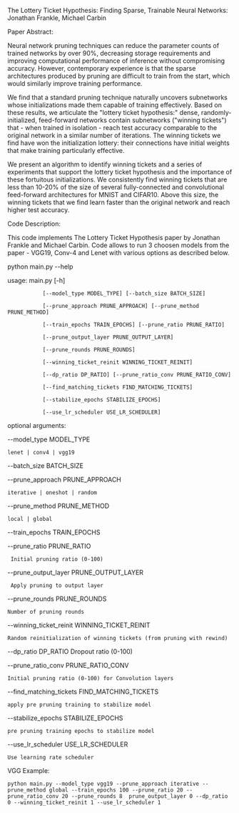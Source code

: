 The Lottery Ticket Hypothesis: Finding Sparse, Trainable Neural Networks:
Jonathan Frankle, Michael Carbin

Paper Abstract:

Neural network pruning techniques can reduce the parameter counts of trained networks by over 90%, decreasing storage requirements and improving computational performance of inference without compromising accuracy. However, contemporary experience is that the sparse architectures produced by pruning are difficult to train from the start, which would similarly improve training performance.

We find that a standard pruning technique naturally uncovers subnetworks whose initializations made them capable of training effectively. Based on these results, we articulate the "lottery ticket hypothesis:" dense, randomly-initialized, feed-forward networks contain subnetworks ("winning tickets") that - when trained in isolation - reach test accuracy comparable to the original network in a similar number of iterations. The winning tickets we find have won the initialization lottery: their connections have initial weights that make training particularly effective.

We present an algorithm to identify winning tickets and a series of experiments that support the lottery ticket hypothesis and the importance of these fortuitous initializations. We consistently find winning tickets that are less than 10-20% of the size of several fully-connected and convolutional feed-forward architectures for MNIST and CIFAR10. Above this size, the winning tickets that we find learn faster than the original network and reach higher test accuracy.

Code Description:

This code implements The Lottery Ticket Hypothesis paper by Jonathan Frankle and Michael Carbin. Code allows to run 3 choosen models from the paper - VGG19, Conv-4 and Lenet with various options as described below. 

python main.py --help

usage: main.py [-h] 
               
               [--model_type MODEL_TYPE] [--batch_size BATCH_SIZE]

               [--prune_approach PRUNE_APPROACH] [--prune_method PRUNE_METHOD]
               
               [--train_epochs TRAIN_EPOCHS] [--prune_ratio PRUNE_RATIO]
               
               [--prune_output_layer PRUNE_OUTPUT_LAYER]
               
               [--prune_rounds PRUNE_ROUNDS]
               
               [--winning_ticket_reinit WINNING_TICKET_REINIT]
               
               [--dp_ratio DP_RATIO] [--prune_ratio_conv PRUNE_RATIO_CONV]
               
               [--find_matching_tickets FIND_MATCHING_TICKETS]
               
               [--stabilize_epochs STABILIZE_EPOCHS]
               
               [--use_lr_scheduler USE_LR_SCHEDULER]
               

optional arguments:
  
  --model_type MODEL_TYPE
  
    lenet | conv4 | vgg19
                        
  --batch_size BATCH_SIZE
  
  --prune_approach PRUNE_APPROACH
  
    iterative | oneshot | random
                        
  --prune_method PRUNE_METHOD
  
    local | global
                        
  --train_epochs TRAIN_EPOCHS
  
  --prune_ratio PRUNE_RATIO
  
     Initial pruning ratio (0-100)
                        
  --prune_output_layer PRUNE_OUTPUT_LAYER
  
     Apply pruning to output layer
                        
  --prune_rounds PRUNE_ROUNDS
  
    Number of pruning rounds
                        
  --winning_ticket_reinit WINNING_TICKET_REINIT
  
    Random reinitialization of winning tickets (from pruning with rewind)
                        
  --dp_ratio DP_RATIO   Dropout ratio (0-100)
  
  --prune_ratio_conv PRUNE_RATIO_CONV
  
    Initial pruning ratio (0-100) for Convolution layers
                        
  --find_matching_tickets FIND_MATCHING_TICKETS
  
    apply pre pruning training to stabilize model
                        
  --stabilize_epochs STABILIZE_EPOCHS
  
    pre pruning training epochs to stabilize model
                        
  --use_lr_scheduler USE_LR_SCHEDULER
  
    Use learning rate scheduler
                        

VGG Example:

    python main.py --model_type vgg19 --prune_approach iterative --prune_method global --train_epochs 100 --prune_ratio 20 --prune_ratio_conv 20 --prune_rounds 8  prune_output_layer 0 --dp_ratio 0 --winning_ticket_reinit 1 --use_lr_scheduler 1
